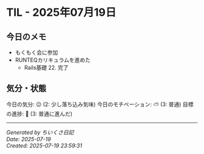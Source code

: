 # TIL - 2025年07月19日

## 今日のメモ
 - もくもく会に参加
 - RUNTEQカリキュラムを進めた
	 - Rails基礎 22. 完了


## 気分・状態
今日の気分: 😐 (2: 少し落ち込み気味)
今日のモチベーション: ⛅ (3: 普通)
目標の進捗: 🌱 (3: 普通に進んだ)

---
*Generated by ちいくさ日記*  
*Date: 2025-07-19*  
*Created: 2025-07-19 23:59:31*
